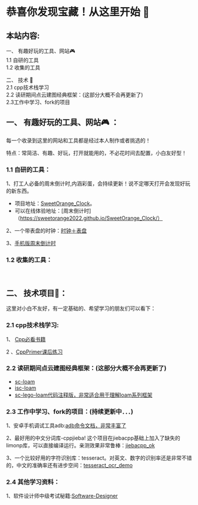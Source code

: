 # 恭喜你发现宝藏！从这里开始 🚀

## 本站内容:
  一、 有趣好玩的工具、网站🎮     
      1.1 自研的工具  
      1.2 收集的工具  

  二、 技术 📡  
      2.1 cpp技术栈学习   
      2.2 读研期间点云建图经典框架：(这部分大概不会再更新了)  
      2.3工作中学习、fork的项目  


## 一、 有趣好玩的工具、网站🎮 ：

每一个收录到这里的网站和工具都是经过本人制作或者挑选的！

特点：常简洁、有趣、好玩，打开就能用的，不必花时间去配置，小白友好型！

### 1.1 自研的工具：

1、打工人必备的周末倒计时,内涵彩蛋，会持续更新！说不定哪天打开会发现好玩的新东西。  
+ 项目地址：[SweetOrange_Clock](https://github.com/sweetorange2022/SweetOrange_Clock)。  
+ 可以在线体验地址：[周末倒计时]（https://sweetorange2022.github.io/SweetOrange_Clock/）  
   
2、一个带表盘的时钟：[时钟＋表盘](https://sweetorange2022.github.io/clock/)　　

3、[手机版周末倒计时](https://github.com/sweetorange2022/Phone_Clock)  

### 1.2 收集的工具：


<br>

## 二、 技术项目📡：
  
这里对小白不友好，有一定基础的、希望学习的朋友们可以看下：  

### 2.1 cpp技术栈学习:
1、 [Cpp必看书籍]()  

2 、[CppPrimer课后练习](https://github.com/sweetorange2022/CppPrimer)
    

### 2.2 读研期间点云建图经典框架：(这部分大概不会再更新了)

   + [sc-loam](https://github.com/sweetorange2022/sc-loam)
   + [isc-loam ](https://github.com/sweetorange2022/isc-loam)
   + [sc-lego-loam代码注释版，非常适合用于理解loam系列框架](https://github.com/sweetorange2022/sc-lego-loam)
   
### 2.3 工作中学习、fork的项目：(持续更新中．．．)

1、安卓手机调试工具adb:[adb命令文档，非常丰富了](https://github.com/sweetorange2022/Adb_Cmd)  

2、最好用的中文分词库-cppjieba! 这个项目在jiebacpp基础上加入了缺失的limonp库，可以直接编译运行。亲测效果非常鲁棒：[jiebacpp_ok](https://github.com/sweetorange2022/jiebacpp_ok)

3、一个比较好用的字符识别库：tesseract。对英文、数字的识别率还是非常不错的，中文的准确率还有进步空间：[tesseract_ocr_demo ](https://github.com/sweetorange2022/tesseract_ocr_demo)
    
### 2.4 其他学习资料：

1、软件设计师中级考试秘籍:[Software-Designer](https://github.com/sweetorange2022/Software-Designer)
   
     
